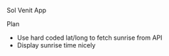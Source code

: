 Sol Venit App

Plan

- Use hard coded lat/long to fetch sunrise from API
- Display sunrise time nicely
